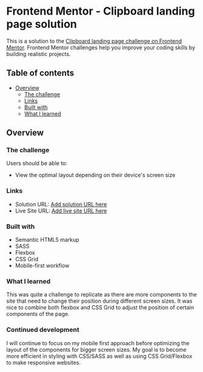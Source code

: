 # Frontend Mentor - Clipboard landing page solution

This is a solution to the [Clipboard landing page challenge on Frontend Mentor](https://www.frontendmentor.io/challenges/clipboard-landing-page-5cc9bccd6c4c91111378ecb9). Frontend Mentor challenges help you improve your coding skills by building realistic projects.

## Table of contents

- [Overview](#overview)
  - [The challenge](#the-challenge)
  - [Links](#links)
  - [Built with](#built-with)
  - [What I learned](#what-i-learned)

## Overview

### The challenge

Users should be able to:

- View the optimal layout depending on their device's screen size

### Links

- Solution URL: [Add solution URL here](https://your-solution-url.com)
- Live Site URL: [Add live site URL here](https://your-live-site-url.com)

### Built with

- Semantic HTML5 markup
- SASS
- Flexbox
- CSS Grid
- Mobile-first workflow

### What I learned

This was quite a challenge to replicate as there are more components to the site that need to change their position during different screen sizes. It was nice to combine both flexbox and CSS Grid to adjust the position of certain components of the page.

### Continued development

I will continue to focus on my mobile first approach before optimizing the layout of the components for bigger screen sizes.
My goal is to become more efficient in styling with CSS/SASS as well as using CSS Grid/Flexbox to make responsive websites.
